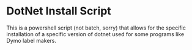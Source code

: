 # DotNet Install Script

This is a powershell script (not batch, sorry) that allows for the specific installation of a specific version of dotnet used for some programs like Dymo label makers. 